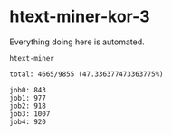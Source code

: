 # htext-miner-kor-3

Everything doing here is automated.

```
htext-miner

total: 4665/9855 (47.336377473363775%)

job0: 843
job1: 977
job2: 918
job3: 1007
job4: 920
```